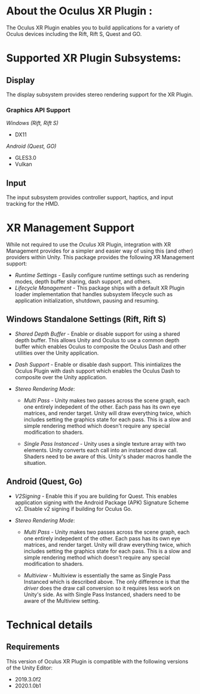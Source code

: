 # About the Oculus XR Plugin :

The Oculus XR Plugin enables you to build applications for a variety of Oculus devices including the Rift, Rift S, Quest and GO.

# Supported XR Plugin Subsystems:

## Display 

The display subsystem provides stereo rendering support for the XR Plugin.

### Graphics API Support
*Windows (Rift, Rift S)* 
- DX11

*Android (Quest, GO)*
- GLES3.0
- Vulkan

## Input 

The input subsystem provides controller support, haptics, and input tracking for the HMD.

# XR Management Support
While not required to use the _Oculus_ XR Plugin, integration with XR Management provides for a simpler and easier way of using this (and other) providers within Unity. This package provides the following XR Management support: 
- *Runtime Settings* - Easily configure runtime settings such as rendering modes, depth buffer sharing, dash support, and others.
- *Lifecycle Management* - This package ships with a default XR Plugin loader implementation that handles subsystem lifecycle such as application initialization, shutdown, pausing and resuming.

## Windows Standalone Settings (Rift, Rift S)

- *Shared Depth Buffer* - Enable or disable support for using a shared depth buffer. This allows Unity and Oculus to use a common depth buffer which enables Oculus to composite the Oculus Dash and other utilities over the Unity application. 

- *Dash Support* - Enable or disable dash support. This inintializes the Oculus Plugin with dash support which enables the Oculus Dash to composite over the Unity application.

- *Stereo Rendering Mode*:
	- *Multi Pass* - Unity makes two passes across the scene graph, each one entirely indepedent of the other.  Each pass has its own eye matrices, and render target. Unity will draw everything twice, which includes setting the graphics state for each pass. This is a slow and simple rendering method which doesn't require any special modification to shaders. 

	- *Single Pass Instanced* - Unity uses a single texture array with two elements. Unity converts each call into an instanced draw call. Shaders need to be aware of this. Unity's shader macros handle the situation. 

## Android (Quest, Go)

- *V2Signing* - Enable this if you are building for Quest. This enables application signing with the Android Package (APK) Signature Scheme v2. Disable v2 signing if building for Oculus Go.

- *Stereo Rendering Mode*:
	- *Multi Pass* - Unity makes two passes across the scene graph, each one entirely indepedent of the other.  Each pass has its own eye matrices, and render target. Unity will draw everything twice, which includes setting the graphics state for each pass. This is a slow and simple rendering method which doesn't require any special modification to shaders. 

	- *Multiview* - Multiview is essentially the same as Single Pass Instanced which is described above. The only difference is that the _driver_ does the draw call conversion so it requires less work on Unity's side. As with Single Pass Instanced, shaders need to be aware of the Multiview setting.  

# Technical details
## Requirements
This version of Oculus XR Plugin is compatible with the following versions of the Unity Editor:
 - 2019.3.0f2 
 - 2020.1.0b1

